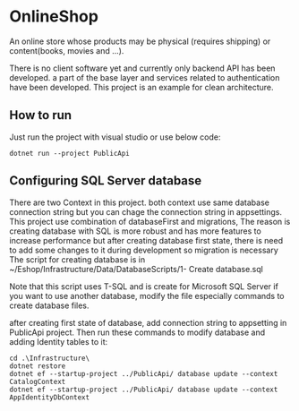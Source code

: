 # OnlineShop
An online store whose products may be physical (requires shipping) or content(books, movies and ...).

There is no client software yet and currently only backend API has been developed.
a part of the base layer and services related to authentication have been developed.
This project is an example for clean architecture.

## How to run
Just run the project with visual studio or use below code:

```
dotnet run --project PublicApi
```

## Configuring SQL Server database

There are two Context in this project.
both context use same database connection string but you
can chage the connection string in appsettings.
This project use combination of databaseFirst and migrations, The reason is 
creating database with SQL is more robust and has more
features to increase performance but after creating database first state, there is need to add some changes to it during development so migration is necessary
The script for creating database is in <span>~/Eshop/Infrastructure/Data/DatabaseScripts/1- Create database.sql</span>

Note that this script uses T-SQL and is create for Microsoft SQL Server
if you want to use another database, modify the file especially commands to create
database files.

after creating first state of database, add connection string to appsetting in PublicApi project.
Then run these commands to modify database and
adding Identity tables to it:



```
cd .\Infrastructure\
dotnet restore
dotnet ef --startup-project ../PublicApi/ database update --context CatalogContext
dotnet ef --startup-project ../PublicApi/ database update --context AppIdentityDbContext
```

